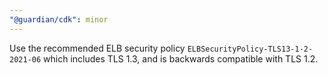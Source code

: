 ```yaml
---
"@guardian/cdk": minor
---
```


Use the recommended ELB security policy `ELBSecurityPolicy-TLS13-1-2-2021-06` which includes TLS 1.3, and is backwards compatible with TLS 1.2.
